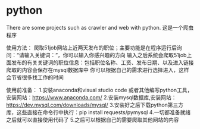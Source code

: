# python
There are some projects such as crawler and web with python.
这是一个爬虫程序

使用方法：
爬取51job网站上近两天发布的职位；主要功能是在程序运行后询问：“请输入关键词：”，你可以输入你感兴趣的方向
输入之后系统会爬取51job上面发布的有关关键词的职位信息：包括职位名称、工资、发布日期、以及进入链接
爬取的内容会保存在mysql数据库中
你可以根据自己的需求进行选择进入，这样会节省很多找工作的时间

使用前准备：
1.安装anaconda和visual studio code 或者其他编写python工具，安装网站：https://www.anaconda.com/
2.安装mysql数据库,安装网站：https://dev.mysql.com/downloads/mysql/
3.安装好之后下载python第三方库，这些直接在命令行中执行：pip install requests/pymysql
4.一切都准备就绪之后就可以直接使用代码了
5.之后可以根据自己的需要爬取其他网站的内容
